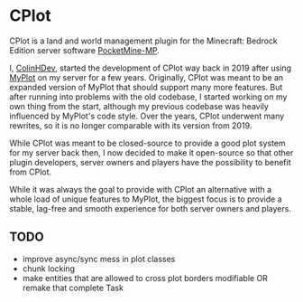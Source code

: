 # CPlot

CPlot is a land and world management plugin for the Minecraft: Bedrock Edition server software [PocketMine-MP](https://github.com/pmmp/PocketMine-MP).

I, [ColinHDev](https://github.com/ColinHDev), started the development of CPlot way back in 2019 after using [MyPlot](https://github.com/jasonwynn10/MyPlot) on my server for a few years. Originally, CPlot was meant to be an expanded version of MyPlot that should support many more features. But after running into problems with the old codebase, I started working on my own thing from the start, although my previous codebase was heavily influenced by MyPlot's code style. Over the years, CPlot underwent many rewrites, so it is no longer comparable with its version from 2019.

While CPlot was meant to be closed-source to provide a good plot system for my server back then, I now decided to make it open-source so that other plugin developers, server owners and players have the possibility to benefit from CPlot.

While it was always the goal to provide with CPlot an alternative with a whole load of unique features to MyPlot, the biggest focus is to provide a stable, lag-free and smooth experience for both server owners and players.

## TODO

- improve async/sync mess in plot classes
- chunk locking
- make entities that are allowed to cross plot borders modifiable OR remake that complete Task